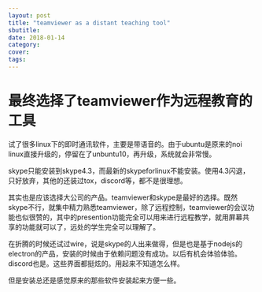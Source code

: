 ```yaml
---
layout: post
title: "teamviewer as a distant teaching tool"
sbutitle: 
date: 2018-01-14
category: 
cover: 
tags: 
---
```


# 最终选择了teamviewer作为远程教育的工具

试了很多linux下的即时通讯软件，主要是带语音的。由于ubuntu是原来的noi linux直接升级的，停留在了unbuntu10，再升级，系统就会非常慢。

skype只能安装到skype4.3，而最新的skypeforlinux不能安装。使用4.3闪退，只好放弃，其他的还装过tox，discord等，都不是很理想。

其实也是应该选择大公司的产品。teamviewer和skype是最好的选择。既然skype不行，就集中精力熟悉teamviewer，除了远程控制，teamviewer的会议功能也似很赞的，其中的presention功能完全可以用来进行远程教学，就用屏幕共享的功能就可以了，远处的学生完全可以理解了。

在折腾的时候还试过wire，说是skype的人出来做得，但是也是基于nodejs的electron的产品，安装的时候由于依赖问题没有成功。以后有机会体验体验。discord也是。这些界面都挺炫的。用起来不知道怎么样。

但是安装总还是感觉原来的那些软件安装起来方便一些。
